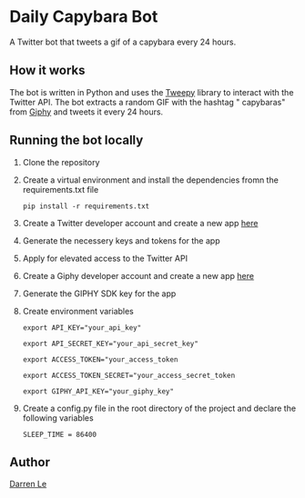 # Daily Capybara Bot

A Twitter bot that tweets a gif of a capybara every 24 hours.

## How it works

The bot is written in Python and uses the [Tweepy](https://www.tweepy.org/) library to interact with the Twitter API. The bot extracts a random GIF with the hashtag "
capybaras" from [Giphy](https://giphy.com/) and tweets it every 24 hours.

## Running the bot locally

1. Clone the repository
2. Create a virtual environment and install the dependencies fromn the requirements.txt file

      ```pip install -r requirements.txt```

3. Create a Twitter developer account and create a new app [here](https://developer.twitter.com/)
4. Generate the necessery keys and tokens for the app
5. Apply for elevated access to the Twitter API
6. Create a Giphy developer account and create a new app [here](https://developers.giphy.com/)
7. Generate the GIPHY SDK key for the app
8. Create environment variables

      ```export API_KEY="your_api_key"```

      ```export API_SECRET_KEY="your_api_secret_key"```

      ```export ACCESS_TOKEN="your_access_token```

      ```export ACCESS_TOKEN_SECRET="your_access_secret_token```

      ```export GIPHY_API_KEY="your_giphy_key"```
9. Create a config.py file in the root directory of the project and declare the following variables

      ```SLEEP_TIME = 86400```

## Author

[Darren Le](https://github.com/DarrenLe20)
